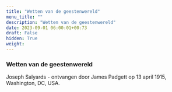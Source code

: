 ```yaml
---
title: "Wetten van de geestenwereld"
menu_title: ""
description: "Wetten van de geestenwereld"
date: 2023-09-01 06:00:01+00:73
draft: False
hidden: True
weight:
---
```

### Wetten van de geestenwereld

Joseph Salyards - ontvangen door James Padgett op 13 april 1915, Washington, DC, USA.
